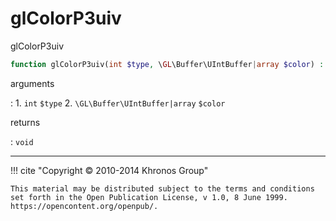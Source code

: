 # glColorP3uiv
glColorP3uiv

```php
function glColorP3uiv(int $type, \GL\Buffer\UIntBuffer|array $color) : void
```

arguments

:    1. `int` `$type` 
    2. `\GL\Buffer\UIntBuffer|array` `$color` 

returns

:    `void` 

---
     

!!! cite "Copyright © 2010-2014 Khronos Group"

    This material may be distributed subject to the terms and conditions set forth in the Open Publication License, v 1.0, 8 June 1999. https://opencontent.org/openpub/.